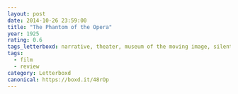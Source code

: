 ```yaml
---
layout: post 
date: 2014-10-26 23:59:00
title: "The Phantom of the Opera"
year: 1925
rating: 0.6
tags_letterboxd: narrative, theater, museum of the moving image, silent, nyc, live score, Robtober
tags:
  - film
  - review
category: Letterboxd
canonical: https://boxd.it/48rOp
---
```

